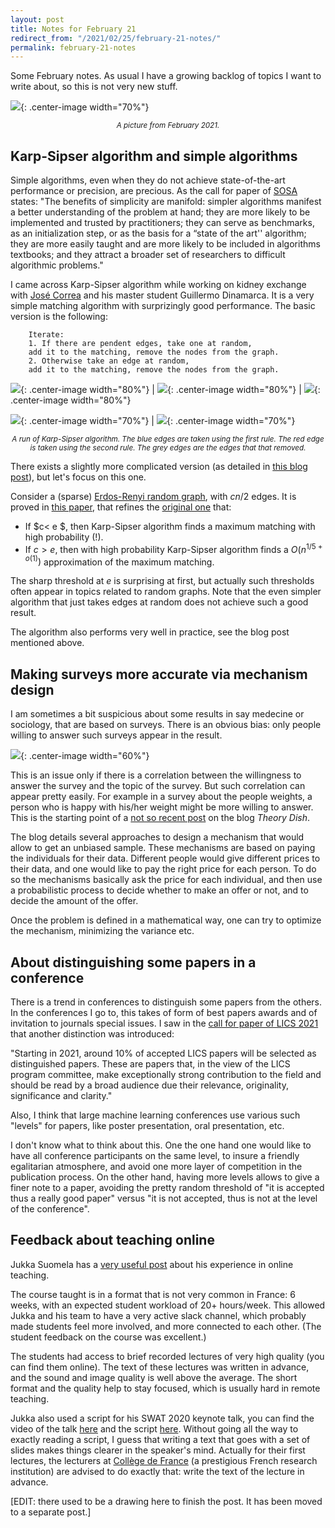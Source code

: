 ```yaml
---
layout: post
title: Notes for February 21
redirect_from: "/2021/02/25/february-21-notes/"
permalink: february-21-notes
---
```


Some February notes.
As usual I have a growing backlog of topics I want to write about, so this is 
not very new stuff. 

![](../assets/chambran.jpg){: .center-image width="70%"}
<p align="center"><small><i>
A picture from February 2021.
</i></small></p>
 

## Karp-Sipser algorithm and simple algorithms

Simple algorithms, even when they do not achieve state-of-the-art performance
or precision, are precious. As the call for paper of 
[SOSA](https://www.siam.org/conferences/cm/conference/sosa21) states:
"The benefits of simplicity are manifold: simpler algorithms manifest a better 
understanding of the problem at hand; they are more likely to be implemented and 
trusted by practitioners; they can serve as benchmarks, as an initialization 
step, or as the basis for a “state of the art'' algorithm; they are more easily 
taught and are more likely to be included in algorithms textbooks; and they 
attract a broader set of researchers to difficult algorithmic problems."

I came across Karp-Sipser algorithm while working on kidney exchange with 
[José Correa](https://www.dii.uchile.cl/~jcorrea/) and his master student 
Guillermo Dinamarca. It is a very simple matching algorithm with surprizingly 
good performance. The basic version is the following:

		Iterate: 
		1. If there are pendent edges, take one at random, 
		add it to the matching, remove the nodes from the graph.
		2. Otherwise take an edge at random, 
		add it to the matching, remove the nodes from the graph.
		

![](../assets/karp-sipser-1.png){: .center-image width="80%"} |  ![](../assets/karp-sipser-3.png){: .center-image width="80%"} | ![](../assets/karp-sipser-4.png){: .center-image width="80%"}

![](../assets/karp-sipser-5.png){: .center-image width="70%"} | ![](../assets/karp-sipser-6.png){: .center-image width="70%"}

<p align="center"><small><i>
A run of Karp-Sipser algorithm. The blue edges are taken using the first rule. 
The red edge is taken using the second rule. The grey edges are the edges that 
that removed.
</i></small></p>
		
There exists a slightly more complicated version (as detailed in 
[this blog post](https://cscresearchblog.wordpress.com/2018/11/16/karp-sipser-heuristic-and-reductions/#arfp)), 
but let's focus on this one.

Consider a (sparse) [Erdos-Renyi random graph](https://en.wikipedia.org/wiki/Erd%C5%91s%E2%80%93R%C3%A9nyi_model), 
with $cn/2$ edges. 
It is proved in [this paper](https://www.researchgate.net/profile/Alan-Frieze/publication/240470502_Maximum_matchings_in_sparse_random_graphs_Karp_-_Sipser_re_-_visited_Random_Structures_and_Algorithms/links/5785455308aec5c2e4e11c0b/Maximum-matchings-in-sparse-random-graphs-Karp-Sipser-re-visited-Random-Structures-and-Algorithms.pdf), that refines the [original one](https://ieeexplore.ieee.org/abstract/document/4568355) that: 

* If $c< e $, then Karp-Sipser algorithm finds a maximum matching with high 
probability (!). 
* If $c > e$, then with high probability Karp-Sipser algorithm finds a 
$O(n^{1/5+o(1)})$ approximation of the maximum matching.

The sharp threshold at $e$ is surprising at first, but actually such thresholds 
often appear in topics related to random graphs.
Note that the even simpler algorithm that just takes edges at random does not 
achieve such a good result. 

The algorithm also performs very well in practice, see the blog post mentioned 
above.

## Making surveys more accurate via mechanism design

I am sometimes a bit suspicious about some results in say medecine or sociology, 
that are based on surveys. There is an obvious bias: only people willing to 
answer such surveys appear in the result. 

![](../assets/survey.png){: .center-image width="60%"}

This is an issue only if there is a correlation between the willingness to 
answer the survey and the topic of the survey. But such correlation can appear
pretty easily. For example in a survey about the people weights, a person who is 
happy with his/her weight might be more willing to answer. 
This is the starting point of a 
[not so recent post](https://theorydish.blog/2020/05/19/incentive-compatible-sensitive-surveys/)
on the blog *Theory Dish*.

The blog details several approaches to design a mechanism that would allow to 
get an unbiased sample. These mechanisms are based on paying the individuals for
their data. Different people would give different prices to their data, and one 
would like to pay the right price for each person. To do so the mechanisms 
basically ask the price for each individual, and then use a probabilistic 
process to decide whether to make an offer or not, and to decide the amount of 
the offer.

Once the problem is defined in a mathematical way, one can try to optimize the 
mechanism, minimizing the variance etc. 

## About distinguishing some papers in a conference

There is a trend in conferences to distinguish some papers from the others. 
In the conferences I go to, this takes of form of best papers awards and of 
invitation to journals special issues. I saw in the 
[call for paper of LICS 2021](http://easyconferences.eu/lics2021/cfp/) that 
another distinction was introduced: 

"Starting in 2021, around 10% of accepted LICS papers will be selected as 
distinguished papers. These are papers that, in the view of the LICS program 
committee, make exceptionally strong contribution to the field and should be 
read by a broad audience due their relevance, originality, significance and 
clarity."

Also, I think that large machine learning conferences use various such "levels"
for papers, like poster presentation, oral presentation, etc.

I don't know what to think about this. One the one hand one would like to have 
all conference participants on the same level, to insure a friendly egalitarian 
atmosphere, and avoid one more layer of competition in the publication process. 
On the other hand, having more levels allows to give a finer note to a paper, 
avoiding the pretty random threshold of "it is accepted thus a really good paper" 
versus "it is not accepted, thus is not at the level of the conference". 


## Feedback about teaching online

Jukka Suomela has a [very useful post](https://jukkasuomela.fi/online-teaching-2020/) 
about his experience in online teaching. 

The course taught is in a format that is not very common in France: 6 weeks, 
with an expected student workload of 20+ hours/week. 
This allowed Jukka and his team to have a very active slack channel, which 
probably made students feel more involved, and more connected to each other. 
(The student feedback on the course was excellent.)

The students had access to brief recorded lectures of very high 
quality (you can find them online). The text of these lectures was written in 
advance, and the sound and image quality is well above the average. 
The short format and the quality help to stay focused, which is usually hard in 
remote teaching.

Jukka also used a script for his SWAT 2020 keynote talk, you can find 
the video of the talk 
[here](https://www.youtube.com/watch?v=Z3-GhX4a4cU&feature=youtu.be)
and the script [here](https://jukkasuomela.fi/landscape-of-locality/). 
Without going all the way to exactly reading a script, I guess that writing
a text that goes with a set of slides makes things clearer in the speaker's mind.
Actually for their first lectures, the lecturers at 
[Collège de France](https://en.wikipedia.org/wiki/Coll%C3%A8ge_de_France) 
(a prestigious French research institution) are advised to do exactly that: write
the text of the lecture in advance. 

[EDIT: there used to be a drawing here to finish the post. It has been 
moved to a separate post.]
